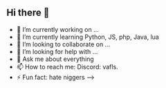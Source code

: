 ## Hi there 👋

- 🔭 I’m currently working on ...
- 🌱 I’m currently learning Python, JS, php, Java, lua
- 👯 I’m looking to collaborate on ...
- 🤔 I’m looking for help with ...
- 💬 Ask me about everything
- 📫 How to reach me: Discord: vafls.
- ⚡ Fun fact: hate niggers
-->

